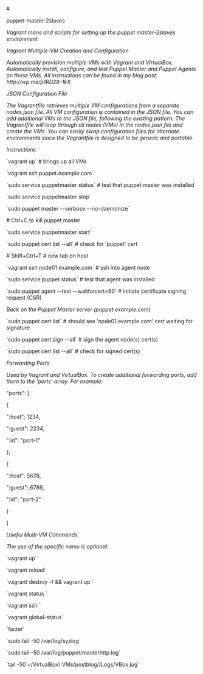 #<p>puppet-master-2slaves</p>

<p><i> Vagrant mans and scripts for setting up the puppet master-2slaves environment</i></p>
<p><i>Vagrant Multiple-VM Creation and Configuration</i></p>

<p><i>Automatically provision multiple VMs with Vagrant and VirtualBox. Automatically install, configure, and test Puppet Master and Puppet Agents on those VMs. All instructions can be found in my blog post: http://wp.me/p1RD28-1kX</i></p>

<p><i>JSON Configuration File</i></p>

<p><i>The Vagrantfile retrieves multiple VM configurations from a separate nodes.json file. All VM configuration is contained in the JSON file. You can add additional VMs to the JSON file, following the existing pattern. The Vagrantfile will loop through all nodes (VMs) in the nodes.json file and create the VMs. You can easily swap configuration files for alternate environments since the Vagrantfile is designed to be generic and portable.</i></p>

<p><i>Instructions</i></p>

<p>`vagrant up` # brings up all VMs</p>
<p>`vagrant ssh puppet.example.com`</p>

<p>`sudo service puppetmaster status` # test that puppet master was installed</p>
<p>`sudo service puppetmaster stop`</p>
<p>`sudo puppet master --verbose --no-daemonize`</p>
<p># Ctrl+C to kill puppet master</p>
<p>`sudo service puppetmaster start`</p>
<p>`sudo puppet cert list --all` # check for 'puppet' cert</p>

<p># Shift+Ctrl+T # new tab on host</p>
<p>`vagrant ssh node01.example.com` # ssh into agent node</p>
<p>`sudo service puppet status` # test that agent was installed</p>
<p>`sudo puppet agent --test --waitforcert=60` # initiate certificate signing request (CSR)</p>

<p><i>Back on the Puppet Master server (puppet.example.com)</i></p>

<p>`sudo puppet cert list` # should see 'node01.example.com' cert waiting for signature</p>
<p>`sudo puppet cert sign --all` # sign the agent node(s) cert(s)</p>
<p>`sudo puppet cert list --all` # check for signed cert(s)</p>
<p><i>Forwarding Ports</i></p>

<p><i>Used by Vagrant and VirtualBox. To create additional forwarding ports, add them to the 'ports' array. For example:</i></p>

<p> "ports": [</p>
<p>        {
<p>          ":host": 1234,</p>
<p>          ":guest": 2234,</p>
<p>          ":id": "port-1"</p>
<p>        },</p>
<p>        {</p>
<p>          ":host": 5678,</p>
<p>          ":guest": 6789,</p>
<p>          ":id": "port-2"</p>
<p>        }</p>
<p>      ]</p>

<p><i>Useful Multi-VM Commands</i></p>

<p><i>The use of the specific name is optional.</i></p>

<p>`vagrant up` <machine></p>
<p>`vagrant reload` <machine></p>
<p>`vagrant destroy -f <machine> && vagrant up <machine>`</p>
<p>`vagrant status <machine>`</p>
<p>`vagrant ssh <machine>`</p>
<p>`vagrant global-status`</p>
<p>`facter`</p>
<p>`sudo tail -50 /var/log/syslog`</p>
<p>`sudo tail -50 /var/log/puppet/masterhttp.log`</p>
<p>`tail -50 ~/VirtualBox\ VMs/postblog//Logs/VBox.log`</p>
